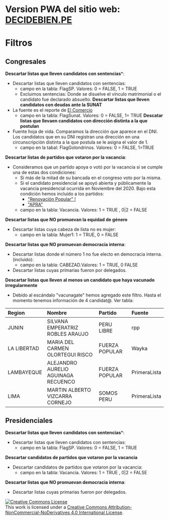# Version PWA del sitio web: [DECIDEBIEN.PE](http://decidebien.pe)

# Filtros

## Congresales

**Descartar listas que lleven candidatos con sentencias***:
- Descartar listas que lleven candidatos con sentencias:
    + campo en la tabla: FlagSP. Valores: 0 = FALSE, 1 = TRUE
    + Excluimos sentencias: Donde se disuelve el vínculo matrimonial o el candidato fue declarado absuelto.
**Descartar listas que lleven candidatos con deudas ante la SUNAT**
- La fuente es el reporte de [El Comercio](https://elcomercio.pe/elecciones-2020/elecciones-2020-hay-106-candidatos-que-son-deudores-coactivos-de-sunat-congreso-noticia/)
    + campo en la tabla: FlagSunat. Valores: 0 = FALSE, 1= TRUE
**Descatar listas que llevaen candidatos con dirección distinta a la que postulan**
- Fuente hoja de vida. Comparamos la dirección que aparece en el DNI. Los candidatos que en su DNI registran una dirección en una circunscripción distinta a la que postula se le asigna el valor de 1. 
    + campo en la tabal: FlagGolondrinos. Valores: 0 = FALSE, 1=TRUE

**Descartar listas de partidos que votaron por la vacancia**:

- Consideramos que un partido apoya o votó por la vacancia si se cumple una de estas dos condiciones: 
    - Si más de la mitad de su bancada en el congreso voto por la misma. 
    - Si el candidato presidencial se apoyó abierta y públicamente la vacancia presidencial ocurrida en Noviembre del 2020. Bajo esta condición hemos incluído a los partidos:
        - ["Renovación Popular" !](https://peru21.pe/politica/martin-vizcarra-rafael-lopez-aliaga-renovacion-popular-exige-al-congreso-la-vacancia-presidencial-nndc-noticia/)
        - ["APRA"](https://twitter.com/nidiavilchez/status/1325807437614559233)
    + campo en la tabla: Vacancia. Valores: 1 = TRUE , 0|2 = FALSE

**Descartar listas que NO promuevan la equidad de género**
- Descartar listas cuya cabeza de lista no es mujer: 
    + campo en la tabla: Mujer1: 1 = TRUE, 0 = FALSE

**Descartar listas que NO promuevan democracia interna**:  
- Descartar listas donde el número 1 no fue electo en democracia interna.(incluido):
    + campo en la tabla: CABEZAD.Valores:  1 = TRUE, 0 FALSE
- Descartar listas cuyas primarias fueron por delegados.

**Descartar listas que lleven al menos un candidato que haya vacunado irregularmente**

- Debido al escándalo "vacunagate" hemos agregado este filtro. Hasta el momento tenemos información de 4 candidat@. Ver tabla: 

|Region      |Nombre                              |Partido        |Fuente       |
|:-----------|:-----------------------------------|:--------------|:------------|
|JUNIN       |SILVANA EMPERATRIZ ROBLES ARAUJO    |PERU LIBRE     |rpp          |
|LA LIBERTAD |MARIA DEL CARMEN OLORTEGUI RISCO    |FUERZA POPULAR |Wayka        |
|LAMBAYEQUE  |ALEJANDRO AURELIO AGUINAGA RECUENCO |FUERZA POPULAR |PrimeraLista |
|LIMA        |MARTIN ALBERTO VIZCARRA CORNEJO     |SOMOS PERU     |PrimeraLista |

## Presidenciales

**Descartar listas que lleven candidatos con sentencias***:
- Descartar listas que lleven candidatos con sentencias:
    + campo en la tabla: FlagSP. Valores: 0 = FALSE, 1 = TRUE


**Descartar candidatos de partidos que votaron por la vacancia**
- Descartar candidatos de partidos que votaron por la vacancia:
    + campo en la tabla: Vacancia. Valores: 1 = TRUE , 0|2 = FALSE

**Descartar listas que NO promuevan democracia interna**:
- Descartar listas cuyas primarias fueron por delegados.

    
<a rel="license" href="http://creativecommons.org/licenses/by-nc-nd/4.0/"><img alt="Creative Commons License" style="border-width:0" src="https://i.creativecommons.org/l/by-nc-nd/4.0/88x31.png" /></a><br />This work is licensed under a <a rel="license" href="http://creativecommons.org/licenses/by-nc-nd/4.0/">Creative Commons Attribution-NonCommercial-NoDerivatives 4.0 International License</a>.
